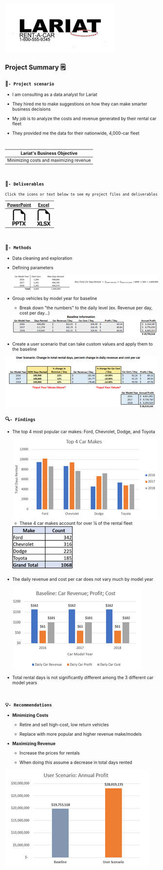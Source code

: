 [<img src="images/dynamic/lariat-logo.jpg" width="358px"/>](https://github.com/bradfordjohnson/lariat-rentals/blob/main/README.md)

## Project Summary 🗒️

### 🧭`- Project scenario`

-   I am consulting as a data analyst for Lariat

-   They hired me to make suggestions on how they can make smarter business decisions

-   My job is to analyze the costs and revenue generated by their rental car fleet

-   They provided me the data for their nationwide, 4,000-car fleet

<br>

| Lariat's Business Objective             |
|-----------------------------------------|
| Minimizing costs and maximizing revenue |

<br>

### 📂`- Deliverables`

    Click the icons or text below to see my project files and deliverables

|                        [PowerPoint](https://1drv.ms/p/s!Ahpkb3AfX4xfhLwtwCAS3g6L6ZA6sQ?e=3JhUY6)                         |                           [Excel](https://1drv.ms/x/s!Ahpkb3AfX4xfhLw5nv0BCOoHdWSS5g?e=knZCre)                           |
|:----------------------------------:|:----------------------------------:|
| [<img src="images/static/filetype-pptx.svg" width="54px"/>](https://1drv.ms/p/s!Ahpkb3AfX4xfhLwtwCAS3g6L6ZA6sQ?e=3JhUY6) | [<img src="images/static/filetype-xlsx.svg" width="54px"/>](https://1drv.ms/x/s!Ahpkb3AfX4xfhLw5nv0BCOoHdWSS5g?e=knZCre) |

<br>

### 🔧`- Methods`

-   Data cleaning and exploration

-   Defining parameters

    <img src="images/dynamic/days-rented-1.png"/>

-   Group vehicles by model year for baseline

    -   Break down "the numbers" to the daily level (ex. Revenue per day, cost per day...)

    <img src="images/dynamic/baseline-table.png"/>

-   Create a user scenario that can take custom values and apply them to the baseline

<img src="images/dynamic/us-table.png"/>

### 🔍`- Findings`

-   The top 4 most popular car makes: Ford, Chevrolet, Dodge, and Toyota

    <img src="images/dynamic/top-car-makes.png"/>

    -   These 4 car makes account for over ¼ of the rental fleet

    <img src="images/dynamic/makes.png" height="150px"/>

-   The daily revenue and cost per car does not vary much by model year

    <img src="images/dynamic/baseline-chart.png"/>

-   Total rental days is not significantly different among the 3 different car model years

<br>

### 💡`- Recommendations`

-   **Minimizing Costs**

    -   Retire and sell high-cost, low return vehicles

    -   Replace with more popular and higher revenue make/models

-   **Maximizing Revenue**

    -   Increase the prices for rentals

    -   When doing this assume a decrease in total days rented

<img src="images/dynamic/us-chart.png"/>
